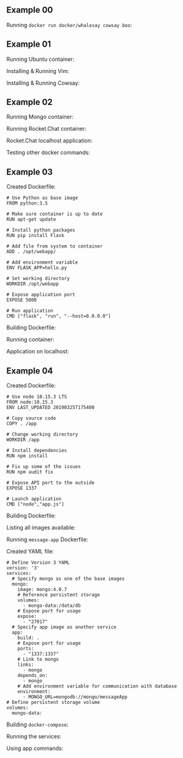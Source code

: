 ## Example 00
Running `docker run docker/whalesay cowsay boo`:

## Example 01
Running Ubuntu container:

Installing & Running Vim:

Installing & Running Cowsay:

## Example 02
Running Mongo container:

Running Rocket.Chat container:

Rocket.Chat localhost application:

Testing other docker commands:

## Example 03
Created Dockerfile:
```
# Use Python as base image
FROM python:3.5

# Make sure container is up to date
RUN apt-get update

# Install python packages
RUN pip install Flask

# Add file from system to container
ADD . /opt/webapp/

# Add environment variable
ENV FLASK_APP=hello.py

# Set working directory
WORKDIR /opt/webapp

# Expose application port
EXPOSE 5000

# Run application
CMD ["flask", "run", "--host=0.0.0.0"]
```

Building Dockerfile:

Running container:

Application on localhost:

## Example 04
Created Dockerfile:
```
# Use node 10.15.3 LTS
FROM node:10.15.3
ENV LAST_UPDATED 20190325T175400

# Copy source code
COPY . /app

# Change working directory
WORKDIR /app

# Install dependencies
RUN npm install

# Fix up some of the issues
RUN npm audit fix

# Expose API port to the outside
EXPOSE 1337

# Launch application
CMD ["node","app.js"]
```

Building Dockerfile:

Listing all images available:

Running `message-app` Dockerfile:

Created YAML file:
```
# Define Version 3 YAML
version: '3'
services:
  # Specify mongo as one of the base images
  mongo:
    image: mongo:4.0.7
    # Reference persistent storage
    volumes:
      - mongo-data:/data/db
    # Expose port for usage
    expose:
      - "27017"
  # Specify app image as another service
  app:
    build: .
    # Expose port for usage
    ports:
      - "1337:1337"
    # Link to mongo
    links:
      - mongo
    depends_on:
      - mongo
    # Add environment variable for communication with database
    environment:
      - MONGO_URL=mongodb://mongo/messageApp
# Define persistent storage volume
volumes:
  mongo-data:
```

Building `docker-compose`:

Running the services:

Using app commands:
